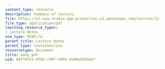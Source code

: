 ```yaml
---
content_type: resource
description: Summary of lecture.
file: https://ol-ocw-studio-app-production.s3.amazonaws.com/courses/12-802-wave-motions-in-the-ocean-and-atmosphere-spring-2004/04f78f529f85c90f3903e599a3459aef_eady.pdf
file_type: application/pdf
learning_resource_types:
- Lecture Notes
ocw_type: OCWFile
parent_title: Lecture Notes
parent_type: CourseSection
resourcetype: Document
title: eady.pdf
uid: 04f78f52-9f85-c90f-3903-e599a3459aef
---
```

